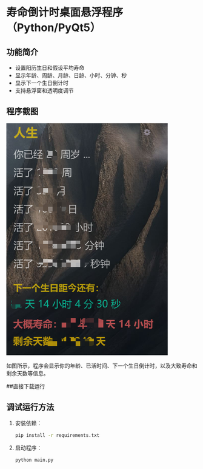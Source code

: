# 寿命倒计时桌面悬浮程序（Python/PyQt5）

## 功能简介
- 设置阳历生日和假设平均寿命
- 显示年龄、周龄、月龄、日龄、小时、分钟、秒
- 显示下一个生日倒计时
- 支持悬浮窗和透明度调节

## 程序截图

![程序截图](./image.png)

如图所示，程序会显示你的年龄、已活时间、下一个生日倒计时，以及大致寿命和剩余天数等信息。

##直接下载运行

## 调试运行方法
1. 安装依赖：
   ```bash
   pip install -r requirements.txt
   ```
2. 启动程序：
   ```bash
   python main.py
   ``` 
